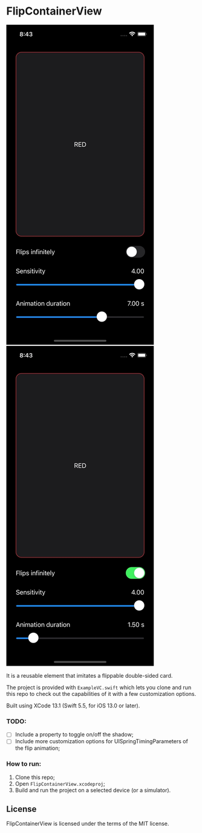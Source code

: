 # FlipContainerView

![](previews/preview1.webp) ![](previews/preview2.webp)

It is a reusable element that imitates a flippable double-sided card.

The project is provided with `ExampleVC.swift` which lets you clone and run this repo to check out the capabilities of it with a few customization options.

Built using XCode 13.1 (Swift 5.5, for iOS 13.0 or later).

### TODO:
- [ ] Include a property to toggle on/off the shadow;
- [ ] Include more customization options for UISpringTimingParameters of the flip animation;

### How to run:

1. Clone this repo;
1. Open `FlipContainerView.xcodeproj`;
1. Build and run the project on a selected device (or a simulator).

## License

FlipContainerView is licensed under the terms of the MIT license.

